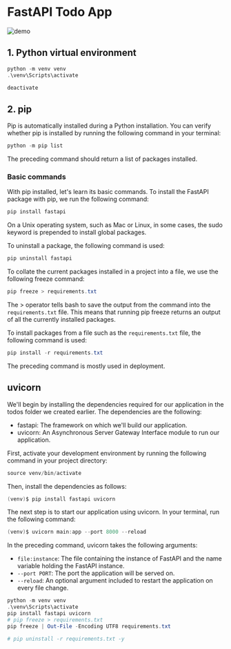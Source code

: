 # FastAPI Todo App

![demo](todo_app.gif)

## 1. Python virtual environment

```powershell
python -m venv venv
.\venv\Scripts\activate
```

```powershell
deactivate
```

## 2. pip

Pip is automatically installed during a Python installation. You can verify whether pip is
installed by running the following command in your terminal:

```powershell
python -m pip list
```

The preceding command should return a list of packages installed.

### Basic commands

With pip installed, let's learn its basic commands. To install the FastAPI package with
pip, we run the following command:

```powershell
pip install fastapi
```

On a Unix operating system, such as Mac or Linux, in some cases, the sudo keyword is
prepended to install global packages.

To uninstall a package, the following command is used:

```powershell
pip uninstall fastapi
```

To collate the current packages installed in a project into a file, we use the following
freeze command:

```powershell
pip freeze > requirements.txt
```

The > operator tells bash to save the output from the command into the
`requirements.txt` file. This means that running pip freeze returns an output of
all the currently installed packages.

To install packages from a file such as the `requirements.txt` file, the following
command is used:

```powershell
pip install -r requirements.txt
```

The preceding command is mostly used in deployment.

## uvicorn

We'll begin by installing the dependencies required for our application in the todos
folder we created earlier. The dependencies are the following:

- fastapi: The framework on which we'll build our application.
- uvicorn: An Asynchronous Server Gateway Interface module to run our application.

First, activate your development environment by running the following command in your
project directory:

```powershell
source venv/bin/activate
```

Then, install the dependencies as follows:

```powershell
(venv)$ pip install fastapi uvicorn
```

The next step is to start our application using uvicorn. In your terminal, run the
following command:

```powershell
(venv)$ uvicorn main:app --port 8000 --reload
```

In the preceding command, uvicorn takes the following arguments:

- `file:instance`: The file containing the instance of FastAPI and the name
  variable holding the FastAPI instance.
- `--port PORT`: The port the application will be served on.
- `--reload`: An optional argument included to restart the application on every
  file change.

```powershell
python -m venv venv
.\venv\Scripts\activate
pip install fastapi uvicorn
# pip freeze > requirements.txt
pip freeze | Out-File -Encoding UTF8 requirements.txt

# pip uninstall -r requirements.txt -y
```
